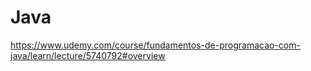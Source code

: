 # Java
https://www.udemy.com/course/fundamentos-de-programacao-com-java/learn/lecture/5740792#overview
